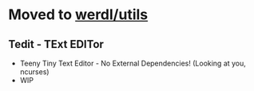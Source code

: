 # Moved to [werdl/utils](https://github.com/werdl/utils)
## Tedit - TExt EDITor
- Teeny Tiny Text Editor - No External Dependencies! (Looking at you, ncurses)
- WIP

